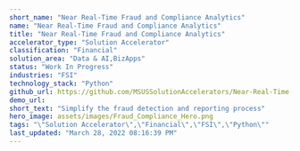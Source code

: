 ```yaml
---
short_name: "Near Real-Time Fraud and Compliance Analytics"
name: "Near Real-Time Fraud and Compliance Analytics"
title: "Near Real-Time Fraud and Compliance Analytics"
accelerator_type: "Solution Accelerator"
classification: "Financial"
solution_area: "Data & AI,BizApps"
status: "Work In Progress"
industries: "FSI"
technology_stack: "Python"
github_url: https://github.com/MSUSSolutionAccelerators/Near-Real-Time-Fraud-and-Compliance-Analytics-Solution-Accelerator
demo_url: 
short_text: "Simplify the fraud detection and reporting process"
hero_image: assets/images/Fraud_Compliance_Hero.png
tags: "\"Solution Accelerator\",\"Financial\",\"FSI\",\"Python\""
last_updated: "March 28, 2022 08:16:39 PM"
---
```


